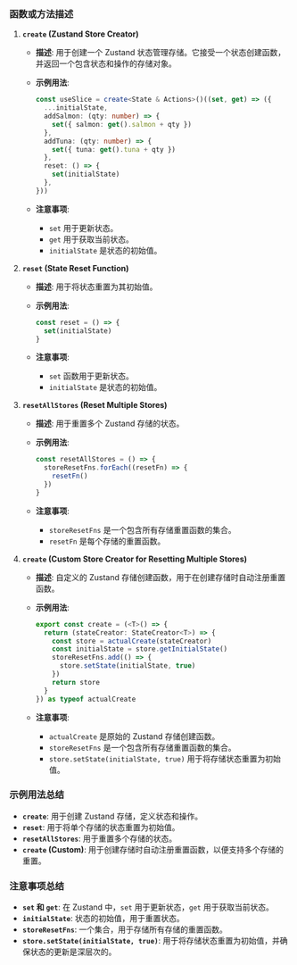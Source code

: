 ### 函数或方法描述

1. **`create` (Zustand Store Creator)**
   - **描述**: 用于创建一个 Zustand 状态管理存储。它接受一个状态创建函数，并返回一个包含状态和操作的存储对象。
   - **示例用法**:

     ```ts
     const useSlice = create<State & Actions>()((set, get) => ({
       ...initialState,
       addSalmon: (qty: number) => {
         set({ salmon: get().salmon + qty })
       },
       addTuna: (qty: number) => {
         set({ tuna: get().tuna + qty })
       },
       reset: () => {
         set(initialState)
       },
     }))
     ```

   - **注意事项**:
     - `set` 用于更新状态。
     - `get` 用于获取当前状态。
     - `initialState` 是状态的初始值。

2. **`reset` (State Reset Function)**
   - **描述**: 用于将状态重置为其初始值。
   - **示例用法**:

     ```ts
     const reset = () => {
       set(initialState)
     }
     ```

   - **注意事项**:
     - `set` 函数用于更新状态。
     - `initialState` 是状态的初始值。

3. **`resetAllStores` (Reset Multiple Stores)**
   - **描述**: 用于重置多个 Zustand 存储的状态。
   - **示例用法**:

     ```ts
     const resetAllStores = () => {
       storeResetFns.forEach((resetFn) => {
         resetFn()
       })
     }
     ```

   - **注意事项**:
     - `storeResetFns` 是一个包含所有存储重置函数的集合。
     - `resetFn` 是每个存储的重置函数。

4. **`create` (Custom Store Creator for Resetting Multiple Stores)**
   - **描述**: 自定义的 Zustand 存储创建函数，用于在创建存储时自动注册重置函数。
   - **示例用法**:

     ```ts
     export const create = (<T>() => {
       return (stateCreator: StateCreator<T>) => {
         const store = actualCreate(stateCreator)
         const initialState = store.getInitialState()
         storeResetFns.add(() => {
           store.setState(initialState, true)
         })
         return store
       }
     }) as typeof actualCreate
     ```

   - **注意事项**:
     - `actualCreate` 是原始的 Zustand 存储创建函数。
     - `storeResetFns` 是一个包含所有存储重置函数的集合。
     - `store.setState(initialState, true)` 用于将存储状态重置为初始值。

### 示例用法总结

- **`create`**: 用于创建 Zustand 存储，定义状态和操作。
- **`reset`**: 用于将单个存储的状态重置为初始值。
- **`resetAllStores`**: 用于重置多个存储的状态。
- **`create` (Custom)**: 用于创建存储时自动注册重置函数，以便支持多个存储的重置。

### 注意事项总结

- **`set` 和 `get`**: 在 Zustand 中，`set` 用于更新状态，`get` 用于获取当前状态。
- **`initialState`**: 状态的初始值，用于重置状态。
- **`storeResetFns`**: 一个集合，用于存储所有存储的重置函数。
- **`store.setState(initialState, true)`**: 用于将存储状态重置为初始值，并确保状态的更新是深层次的。
